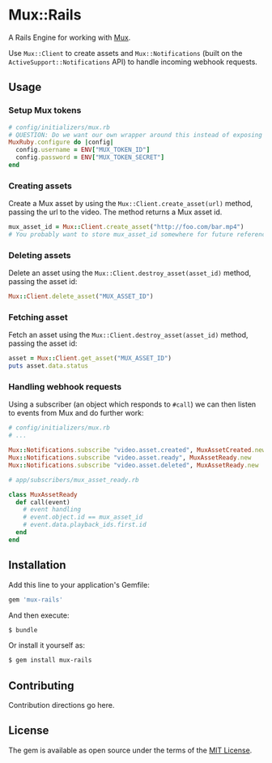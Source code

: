 # Mux::Rails
A Rails Engine for working with [Mux](https://mux.com/).

Use `Mux::Client` to create assets and `Mux::Notifications` (built on the
`ActiveSupport::Notifications` API) to handle incoming webhook requests.

## Usage

### Setup Mux tokens

```ruby
# config/initializers/mux.rb
# QUESTION: Do we want our own wrapper around this instead of exposing a dependency's config?
MuxRuby.configure do |config|
  config.username = ENV["MUX_TOKEN_ID"]
  config.password = ENV["MUX_TOKEN_SECRET"]
end
```

### Creating assets

Create a Mux asset by using the `Mux::Client.create_asset(url)` method, passing
the url to the video. The method returns a Mux asset id.

```ruby
mux_asset_id = Mux::Client.create_asset("http://foo.com/bar.mp4")
# You probably want to store mux_asset_id somewhere for future reference
```

### Deleting assets

Delete an asset using the `Mux::Client.destroy_asset(asset_id)` method, passing
the asset id:

```ruby
Mux::Client.delete_asset("MUX_ASSET_ID")
```

### Fetching asset

Fetch an asset using the `Mux::Client.destroy_asset(asset_id)` method, passing
the asset id:

```ruby
asset = Mux::Client.get_asset("MUX_ASSET_ID")
puts asset.data.status
```

### Handling webhook requests

Using a subscriber (an object which responds to `#call`) we can then listen to
events from Mux and do further work:

```ruby
# config/initializers/mux.rb
# ...

Mux::Notifications.subscribe "video.asset.created", MuxAssetCreated.new
Mux::Notifications.subscribe "video.asset.ready", MuxAssetReady.new
Mux::Notifications.subscribe "video.asset.deleted", MuxAssetReady.new
```

```ruby
# app/subscribers/mux_asset_ready.rb

class MuxAssetReady
  def call(event)
    # event handling
    # event.object.id == mux_asset_id
    # event.data.playback_ids.first.id
  end
end
```

## Installation
Add this line to your application's Gemfile:

```ruby
gem 'mux-rails'
```

And then execute:
```bash
$ bundle
```

Or install it yourself as:
```bash
$ gem install mux-rails
```

## Contributing
Contribution directions go here.

## License
The gem is available as open source under the terms of the [MIT License](https://opensource.org/licenses/MIT).
